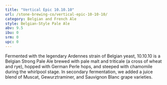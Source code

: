```yaml
---
title: "Vertical Epic 10.10.10"
url: /stone-brewing-co/vertical-epic-10-10-10/
category: Belgian and French Ale
style: Belgian-Style Pale Ale
abv: 9.5
ibu: 0
srm: 0
upc: 0
---
```

Fermented with the legendary Ardennes strain of Belgian yeast, 10.10.10 is a Belgian Strong Pale Ale brewed with pale malt and triticale (a cross of wheat and rye), hopped with German Perle hops, and steeped with chamomile during the whirlpool stage. In secondary fermentation, we added a juice blend of Muscat, Gewurztraminer, and Sauvignon Blanc grape varieties.
